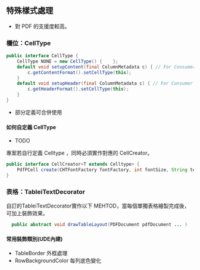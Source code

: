 
## 特殊樣式處理

* 對 PDF 的支援度較高。

### 欄位：CellType

``` JAVA
public interface CellType {
    CellType NONE = new CellType() {    };
    default void setupContent(final ColumnMetadata c) { // For Consumer 串接
        c.getContentFormat().setCellType(this);
    }
    default void setupHeader(final ColumnMetadata c) { // For Consumer 串接
        c.getHeaderFormat().setCellType(this);
    }
}
```


* 部分定義可合併使用

#### 如何自定義 CellType

* TODO

專案若自行定義 Celltype ，同時必須實作對應的 CellCreator。

``` java 
public interface CellCreator<T extends Celltype> {
    PdfPCell create(CHTFontFactory fontFactory, int fontSize, String text, T cellType, Paragraph paragraph);
}
```


### 表格：TableiTextDecorator


自訂的TableiTextDecorator實作以下 MEHTOD，當每個單獨表格繪製完成後，可加上裝飾效果。
``` java
  public abstract void drawTableLayout(PDFDocument pdfDocument ... ) 
```

#### 常用裝飾類別(UDE內建)

* TableBorder 外框處理
* RowBackgroundColor 每列底色變化



